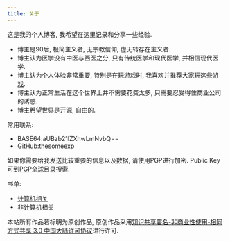 ```yaml
---
title: 关于
---
```

这是我的个人博客, 我希望在这里记录和分享一些经验.
- 博主是90后, 极简主义者, 无宗教信仰, 虚无转存在主义者. 
- 博主认为医学没有中医与西医之分, 只有传统医学和现代医学, 并相信现代医学. 
- 博主认为个人体验非常重要, 特别是在玩游戏时, 我喜欢并推荐大家玩[这些游戏](/post/my-favorite-android-games/). 
- 博主认为正常生活在这个世界上并不需要花费太多, 只需要忍受得住商业公司的诱惑. 
- 博主希望世界是开源, 自由的. 

常用联系:
- BASE64:aUBzb21lZXhwLmNvbQ==
- GitHub:[thesomeexp](https://github.com/thesomeexp)

如果你需要给我发送比较重要的信息以及数据, 请使用PGP进行加密. Public Key可到[PGP全球目录](https://keyserver.pgp.com)搜索. 

书单: 
- [计算机相关](/post/books-for-work)
- [非计算机相关](/post/the-book-i-read)

本站所有作品若标明为原创作品, 原创作品采用[知识共享署名-非商业性使用-相同方式共享 3.0 中国大陆许可协议](http://creativecommons.org/licenses/by-nc-sa/3.0/cn/)进行许可. 
